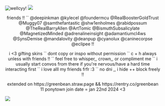 <a target="_blank"><img src="https://i.pinimg.com/originals/17/80/b3/1780b3540d08a3a0a277ba70113cf9ef.jpg" alt="wellcyy!" title="hihi!">
<a target="_blank"><img src="https://files.catbox.moe/r6ofv7.png"></a>

[](https://komarev.com/ghpvc/?username=greenbeanX3-username&color=F2B2EB&style=plastic&label=silly+visitors+!!&abreviated=true)

<p align="center"> friends !! `` @deepinkman @kylecel @foundermcu @RealBoosterGoldTrust @Muggy07 @samthefantastic @shw1enholmes @rabidpossum @TheRealBarryAllen @ArtTomic @BismuthSubsalicylate @MagnetizedMinded @adrenalineinsight @adamantiumcl4ws @SynsDemise @mandalovity @deanpup @cyanolux @caninecorpse @eclipee !!<p align="center">

<p align="center"> i <3 gifting skins `` dont copy or inspo without permission `` c + h always unless with friends !! `` feel free to whisper,, crown,, or compliment me `` i usually start convos from there if you're nervous/have a hard time interacting first `` i love alll my friends frfr :3 `` no dni ,, i hide ++ block freely !! <p align="center">


<p align="center"> extended on https://greenbean.straw.page && https://rentry.co/greenbean 11 ponytown join date = jan 22nd 2024 <3 <p align="center">

<a target="_blank"><img src="https://files.catbox.moe/hlcl89.png"></a>
